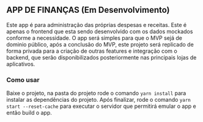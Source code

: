 ## APP DE FINANÇAS (Em Desenvolvimento) ##

Este app é para administração das próprias despesas e receitas. Este é apenas o frontend que esta sendo desenvolvido com os dados mockados conforme a necessidade. O app será simples para que o MVP sejá de dominio público, após a conclusão do MVP, este projeto será replicado de forma privada para a criação de outras features e integração com o backend, que serão disponibilizados posteriormente nas principais lojas de aplicativos.

### Como usar ###

Baixe o projeto, na pasta do projeto rode o comando `yarn install` para instalar as dependências do projeto. Após finalizar, rode o comando `yarn start --reset-cache` para executar o servidor que permitirá emular o app e então build o app.



